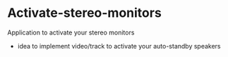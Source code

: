 # Activate-stereo-monitors
Application to activate your stereo monitors

- idea to implement video/track to activate your auto-standby speakers
